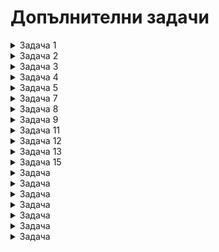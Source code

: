 # Допълнителни задачи

<details>
    <summary>Задача 1</summary>

Кои от следните разпределения са симетрични?

a) t(10)  
b) Chi ^ 2(5)  
c) Exp(3)  
d) N(5, 2)

Отговор: а)?
</details>

<details>
    <summary>Задача 2</summary>

В променливата delivery са дадени данните за времената на доставка на пица на 100 клиента. Ако то няма крайна дисперсия, напишете скрипт в R, с който да построите 93% доверителен интервал за средно време на доставка.

Отговор: t.test(delivery)
</details>

<details>
    <summary>Задача 3</summary>

Първите 6 реда на дейтасета "statistics" изглеждат така:

|   |  gender | maritualStatus | workingStatus | age |
|---|---------|----------------|---------------|---- |
| 1 |  Male   | Married        | Working       | 45  |
| 2 |  Female | Unmarried      | Working       | 22  |
| 3 |  Female | Married        | Not working   | 36  |
| 4 |  Male   | Unmarried      | Working       | 32  |
| 5 |  Female | Married        | Working       | 42  |
| 6 |  Male   | Unmarried      | Not working   | 28  |

Напишете скрипт в R, който да покаже класа на всяка от колоните.
</details>

<details>
    <summary>Задача 4</summary>

Нека x <- c(5, 1, 5, 3, 2, 5, 3, 5) да са резултатите от подхвърляне на несиметричен 6 стенен зар. Напишете израз, който извежда само втория различен от 3 елемент на х. Напишете израз, който оценява елемент да е по-голям от 3?
</details>

<details>
    <summary>Задача 5</summary>

За данните "survey" от пакета "MASS", съдържащи височината на студентите "Height". Напишете ф-я, с която да направите Шапира-Уилк теста за проверка дали данните за височината на студентите са нормално разпределени. Получени са следните резултати. Анализирайте ги.
```
    Shapiro-Wilk normality test
data: survey$Height
W = 0.98841, p-value = 0.08844
```

Отговор:
```
shapiro.test(survey$Height)
Можем да кажем, че данните са нормално разпределени, ако p е над 0.05.
```
</details>

<details>
    <summary>Задача 7</summary>

Първите 6 реда на дейтасета "students" изглеждат така:

|   |  Sex    | Pulse | Exer | Smoke | Height |   Age  |
|---|---------|-------|--------------|--------|--------|
| 1 |  Female |  92   | Some | Never | 173.00 | 18.250 |
| 2 |  Male   |  104  | None | Regul | 177.80 | 17.583 |
| 3 |  Male   |  87   | None | Occas | NA     | 16.917 |
| 4 |  Male   |  NA   | None | Never | 160.00 | 20.333 |
| 5 |  Male   |  75   | Some | Never | 165.00 | 23.667 |
| 6 |  Female |  64   | Some | Never | 172.72 | 21.000 |

Напишете скрипт в R, който въз основа на данните да оцени вероятността случайно избран, понякога спортуващ човек, да се окаже с пулс между 60 и 70 удара в минута включително. Начертайте хистограми на разпределението на студентите според пулса им, ако е известно колко често спортуват.
</details>

<details>
    <summary>Задача 8</summary>

Нека х е броя на пиките, паднали се при случайно изтегляне на 10 карти с връщане от колода от 52 карти. Използвайте вградени ф-ии в R, за да:
a) Генерирате 100 наблюдения над х. - rbinom(100, 10, 13 / 52)
b) Пресметнете теоретичната вероятност да има по-малко от 5 пики? - pbinom(4, 10, 13 / 52)
c) Пресметнете теоретичната вероятност броят на изтеглените пики да попадне в интервала [2, 7]? - pbinom(7, 10, 13 / 52) - pbinom(1, 10, 13 / 52)
</details>

<details>
    <summary>Задача 9</summary>

Машина за пакетиране разсипва препарат в кутии. Теглото на препарата (в грама) във всяка кутия е нормално разпределена случайна величина N(200, 25).  
a) Симулирайте теглата на съдържанието на 500 опаковки. - rnorm(500, 200, 5)  
b) Намерете вероятността кутията да съдържа по-малко от 205 грама препарат. - pnorm(205, 200, 5)  
c) Кое е минималното тегло на препарата, което ще се съдържа в кутиите с вероятност поне 0.92. - qnorm(0.92, 200, 5)  
</details>

<details>
    <summary>Задача 11</summary>

Нека х е броя на пиките, паднали се при случайно изтегляне на 10 карти с връщане от колода от 52 карти. Използвайте вградени ф-ии в R, за да:
a) Генерирате 200 наблюдения над х.
b) Пресметнете теоретичната вероятност да има поне 5 пики включително?
c) Пресметнете теоретичната вероятност броят на изтеглените пики да попадне в интервала [2, 7)?
</details>

<details>
    <summary>Задача 12</summary>
Първите 6 реда на дейтасета "statistics" изглеждат така:

|   |  gender | maritualStatus | workingStatus | age |
|---|---------|----------------|---------------|---- |
| 1 |  Male   | Married        | Working       | 45  |
| 2 |  Female | Unmarried      | Working       | 22  |
| 3 |  Female | Married        | Not working   | 36  |
| 4 |  Male   | Unmarried      | Working       | 32  |
| 5 |  Female | Married        | Working       | 42  |
| 6 |  Male   | Unmarried      | Not working   | 28  |

Коя/Кои от следните ф-ии в R ще добавят нова колона, съдържаща нормализираната възраст.

a) statistics$normalized <- scale(age)  
b) statistics$normalized <- age / sd(age)  
c) statistics$normalized <- age - mean(age) / sd(age)  
d) statistics$normalized <- age - mean(age)

</details>

<details>
    <summary>Задача 13</summary>

Първите 6 реда на data frame-a "statistics" изглеждат така:

|   |  gender | maritualStatus | workingStatus | age |
|---|---------|----------------|---------------|---- |
| 1 |  Male   | Married        | Working       | 45  |
| 2 |  Female | Unmarried      | Working       | 22  |
| 3 |  Female | Married        | Not working   | 36  |
| 4 |  Male   | Unmarried      | Working       | 32  |
| 5 |  Female | Married        | Working       | 42  |
| 6 |  Male   | Unmarried      | Not working   | 28  |

Напишете код в R, който да конвертира пола във факторна променлива.
</details>

<details>
    <summary>Задача 15</summary>
Първите 6 реда на дейтасета "statistics" изглеждат така:

|   |  gender | maritualStatus | workingStatus | age |
|---|---------|----------------|---------------|---- |
| 1 |  Male   | Married        | Working       | 45  |
| 2 |  Female | Unmarried      | Working       | 22  |
| 3 |  Female | Married        | Not working   | 36  |
| 4 |  Male   | Unmarried      | Working       | 32  |
| 5 |  Female | Married        | Working       | 42  |
| 6 |  Male   | Unmarried      | Not working   | 28  |

Напишете скрипт в R, който да изведе 0.25 квантил на възрастта на мъжете.
</details>

<details>
    <summary>Задача</summary>

Данните *homeprices* съдържат информация за цените (в хиляди) на къщите в New Jersey, през 2001 година в колоната *list* и броя на отделните бани в колоната *half*. Напишете скрипт, с който да моделирате зависимостта на цената от броя на отделните бани. Ако резултатът от направения аналиц е:

```
Residuals:
    Min   1Q   Median  3Q    Max
-185.63 -77.23 -24.17 60.37 259.37

Coefficients:
            Estimate Std. Error t value Pr(>|t|)
(Intercept) 228.63   29.56 7.733 2.57e-08 ***
half        70.54    31.84 2.215 0.0354 *
Signif. codes: 0 '***' 0.001 '**' 0.01 '*' 0.05 '.' 0.1 ' ' 1
Residual standard error: 112.8 on 27 degrees of freedom
Multiple R-squared: 0.1538, Adjusted R-squared: 0.1225
F-statistic: 4.907 on 1 and 27 DF, p-value: 0.03536
```
напишете уравнението на регресия. Напишете скрипт, с който да пресметнете очакваната цена на жилище с 1 отделна баня.

</details>

<details>
    <summary>Задача </summary>

Първите 6 реда на дейтасета "statistics" изглеждат така:

|   |  gender | maritualStatus | workingStatus | age |
|---|---------|----------------|---------------|---- |
| 1 |  Male   | Married        | Working       | 45  |
| 2 |  Female | Unmarried      | Working       | 22  |
| 3 |  Female | Married        | Not working   | 36  |
| 4 |  Male   | Unmarried      | Working       | 32  |
| 5 |  Female | Married        | Working       | 42  |
| 6 |  Male   | Unmarried      | Not working   | 28  |

Напишете код в R, който да добави нова колона, съдържаща центрираната в 0-лата възраст.
</details>


<details>
    <summary>Задача </summary>

Първите 6 реда на data frame-a "countries" изглеждат така:

|   | country  | population2020 | landarea | density |
|---|----------|----------------|----------|---------|
| 1 | Austria  | 9006398        | 82409    | 109     |
| 2 | Bhutan   | NA             | NA       | 20      |
| 3 | Canada   | 37742154       | 9093510  | 4       |
| 4 | Ethiopia | NA             | 1000000  | NA      |
| 5 | Finland  | 5540720        | NA       | NA      |
| 6 | Honduras | NA             | 111890   | 89      |

Кои/Коя от следните ф-ии няма да върне броя на липсващите стойности за популацията на ... ната година.

a) table(is.na(countries))  
b) sum(is.na(countries([2,])))  
c) sum(is.na(countries[,2]))  
d) colSums(is.na(countries))[2]
</details>

<details>
    <summary>Задача </summary>

Клиентите на даден интернет доставчик създават нови акаунти със средна интензивност от 10 акаунта на ден. Нека Х е поансово разпределена случайна величина, която моделира броя на акаунтите, които ще бъдат създадени през утрешния ден.  
a) Симулирайте 200 реализации на Х. - rpois(200, 10)
b) Пресметнете вероятността да бъдат създадени точно 13 акаунта. - dpois(13, 10)
c) Намерете минималния брой акаунти, които ще бъдат създадени утре с вероятност поне 0.95. - qpois(0.95, 10)
</details>

<details>
    <summary>Задача</summary>

Първите 6 реда на дейтасета "statistics" изглеждат така:

|   |  gender | maritualStatus | workingStatus | age |
|---|---------|----------------|---------------|---- |
| 1 |  Male   | Married        | Working       | 45  |
| 2 |  Female | Unmarried      | Working       | 22  |
| 3 |  Female | Married        | Not working   | 36  |
| 4 |  Male   | Unmarried      | Working       | 32  |
| 5 |  Female | Married        | Working       | 42  |
| 6 |  Male   | Unmarried      | Not working   | 28  |

Колоната с възрастта по погрешка е прочетена като факторна променлива. Напишете код в R, който да конвертира колоната, съдържаща възрастта, в числова променлива.

Отговор: ```statistics[4] <- as.numeric(statistics[4]) ```
</details>

<details>
    <summary>Задача </summary>

Първите 6 реда на дейтасета "statistics" изглеждат така:

|   |  gender | maritualStatus | workingStatus | age |
|---|---------|----------------|---------------|---- |
| 1 |  Male   | Married        | Working       | 45  |
| 2 |  Female | Unmarried      | Working       | 22  |
| 3 |  Female | Married        | Not working   | NA  |
| 4 |  Male   | Unmarried      | Working       | 32  |
| 5 |  Female | Married        | Working       | 42  |
| 6 |  Male   | Unmarried      | Not working   | 28  |

Имаме една липсваща стойност за възрастта на една от жените. Напишете скрипт в R, който да попълни тази липсваща стойност със средната възраст на жените.
</details>

<details>
    <summary>Задача </summary>

Никола измервал температурата в един и същ час в продължение на 10 дни, но в някои от дните, приятелите му го разсейвали и не могъл да запише изверванията си. Получил следните резултати:
```weather <- c(9, 11, NA, 12, 9, 7, NA, 9, 11, NA)```
Помогнете му да напише код на R, с който да намери среднотоаритметично на температурите за тези 10 дни.

Отговор: mean(weather)
</details>